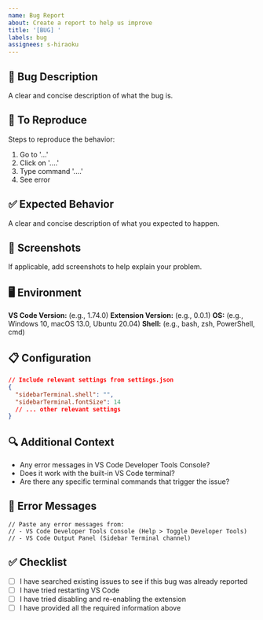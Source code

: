 ```yaml
---
name: Bug Report
about: Create a report to help us improve
title: '[BUG] '
labels: bug
assignees: s-hiraoku
---
```


## 🐛 Bug Description

A clear and concise description of what the bug is.

## 🔄 To Reproduce

Steps to reproduce the behavior:

1. Go to '...'
2. Click on '....'
3. Type command '....'
4. See error

## ✅ Expected Behavior

A clear and concise description of what you expected to happen.

## 📸 Screenshots

If applicable, add screenshots to help explain your problem.

## 🖥️ Environment

**VS Code Version:** (e.g., 1.74.0)
**Extension Version:** (e.g., 0.0.1)
**OS:** (e.g., Windows 10, macOS 13.0, Ubuntu 20.04)
**Shell:** (e.g., bash, zsh, PowerShell, cmd)

## 📋 Configuration

```json
// Include relevant settings from settings.json
{
  "sidebarTerminal.shell": "",
  "sidebarTerminal.fontSize": 14
  // ... other relevant settings
}
```

## 🔍 Additional Context

- Any error messages in VS Code Developer Tools Console?
- Does it work with the built-in VS Code terminal?
- Are there any specific terminal commands that trigger the issue?

## 📝 Error Messages

```
// Paste any error messages from:
// - VS Code Developer Tools Console (Help > Toggle Developer Tools)
// - VS Code Output Panel (Sidebar Terminal channel)
```

## ✅ Checklist

- [ ] I have searched existing issues to see if this bug was already reported
- [ ] I have tried restarting VS Code
- [ ] I have tried disabling and re-enabling the extension
- [ ] I have provided all the required information above

